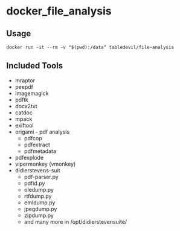# docker_file_analysis
## Usage
```
docker run -it --rm -v "$(pwd):/data" tabledevil/file-analysis
```

## Included Tools
* mraptor
* peepdf
* imagemagick
* pdftk
* docx2txt
* catdoc
* mpack
* exiftool
* origami - pdf analysis
  * pdfcop
  * pdfextract
  * pdfmetadata
* pdfexplode 
* vipermonkey (vmonkey)
* didierstevens-suit
  * pdf-parser.py
  * pdfid.py
  * oledump.py
  * rtfdump.py
  * emldump.py
  * jpegdump.py
  * zipdump.py
  * and many more in /opt/didierstevensuite/
  